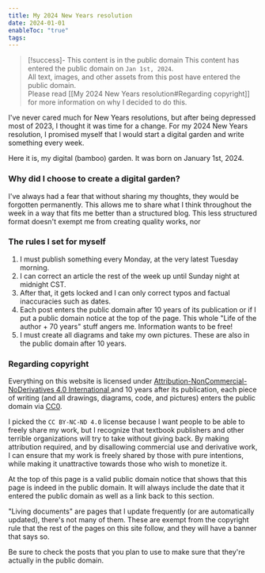 ```yaml
---
title: My 2024 New Years resolution
date: 2024-01-01
enableToc: "true"
tags:
---
```

> [!success]- This content is in the public domain
> This content has entered the public domain on `Jan 1st, 2024`.\
> All text, images, and other assets from this post have entered the public domain.\
> Please read [[My 2024 New Years resolution#Regarding copyright]] for more information on why I decided to do this.

I've never cared much for New Years resolutions, but after being depressed most of 2023, I thought it was time for a change. For my 2024 New Years resolution, I promised myself that I would start a digital garden and write something every week.

Here it is, my digital (bamboo) garden. It was born on January 1st, 2024.

### Why did I choose to create a digital garden?
I've always had a fear that without sharing my thoughts, they would be forgotten permanently. This allows me to share what I think throughout the week in a way that fits me better than a structured blog. This less structured format doesn't exempt me from creating quality works, nor

### The rules I set for myself
1. I must publish something every Monday, at the very latest Tuesday morning.
2. I can correct an article the rest of the week up until Sunday night at midnight CST.
3. After that, it gets locked and I can only correct typos and factual inaccuracies such as dates.
4. Each post enters the public domain after 10 years of its publication or if I put a public domain notice at the top of the page. This whole "Life of the author + 70 years" stuff angers me. Information wants to be free!
5. I must create all diagrams and take my own pictures. These are also in the public domain after 10 years.

### Regarding copyright
Everything on this website is licensed under [Attribution-NonCommercial-NoDerivatives 4.0 International ](http://creativecommons.org/licenses/by-nc-nd/4.0/?ref=chooser-v1)and 10 years after its publication, each piece of writing (and all drawings, diagrams, code, and pictures) enters the public domain via [CC0](https://creativecommons.org/publicdomain/zero/1.0/).

I picked the `CC BY-NC-ND 4.0` license because I want people to be able to freely share my work, but I recognize that textbook publishers and other terrible organizations will try to take without giving back. By making attribution required, and by disallowing commercial use and derivative work, I can ensure that my work is freely shared by those with pure intentions, while making it unattractive towards those who wish to monetize it.

At the top of this page is a valid public domain notice that shows that this page is indeed in the public domain. It will always include the date that it entered the public domain as well as a link back to this section.

"Living documents" are pages that I update frequently (or are automatically updated), there's not many of them. These are exempt from the copyright rule that the rest of the pages on this site follow, and they will have a banner that says so.

Be sure to check the posts that you plan to use to make sure that they're actually in the public domain.